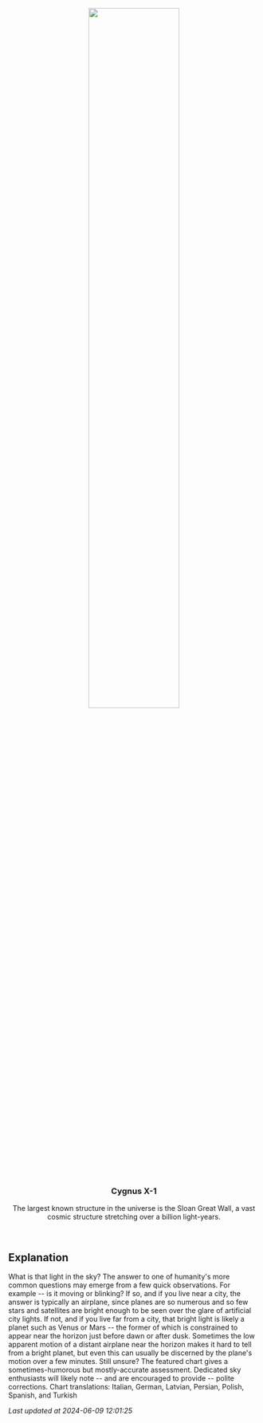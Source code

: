<p align='center'>
    <img src='https://apod.nasa.gov/apod/image/2406/astronomy101_hk_960.jpg' width='60%' />
    <h3 align="center">Cygnus X-1</h3>
    <p align="center">The largest known structure in the universe is the Sloan Great Wall, a vast cosmic structure stretching over a billion light-years.</p>
</p>
<br/>

Explanation
--
What is that light in the sky? The answer to one of humanity's more common questions may emerge from a few quick observations.  For example -- is it moving or blinking? If so, and if you live near a city, the answer is typically an airplane, since planes are so numerous and so few stars and satellites are bright enough to be seen over the glare of artificial city lights. If not, and if you live far from a city, that bright light is likely a planet such as Venus or Mars -- the former of which is constrained to appear near the horizon just before dawn or after dusk.  Sometimes the low apparent motion of a distant airplane near the horizon makes it hard to tell from a bright planet, but even this can usually be discerned by the plane's motion over a few minutes. Still unsure?   The featured chart gives a sometimes-humorous but mostly-accurate assessment.  Dedicated sky enthusiasts will likely note -- and are encouraged to provide -- polite corrections.   Chart translations: Italian, German, Latvian, Persian, Polish, Spanish, and Turkish


*Last updated at 2024-06-09 12:01:25*
